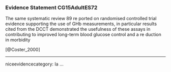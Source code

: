 ### Evidence Statement CG15AdultES72
The same systematic review 89 re ported on randomised controlled trial evidence supporting the use of GHb measurements, in particular results cited from the DCCT demonstrated the usefulness of these assays in contributing to improved long-term blood glucose control and a re duction in morbidity

[@Coster_2000]

---
niceevidencecategory: Ia
...


